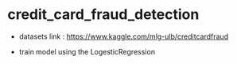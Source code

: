 # credit_card_fraud_detection



- datasets link : https://www.kaggle.com/mlg-ulb/creditcardfraud

- train model using the LogesticRegression




